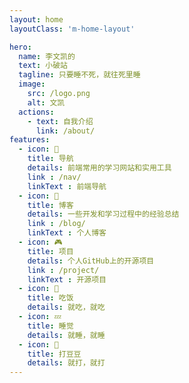 ```yaml
---
layout: home
layoutClass: 'm-home-layout'

hero:
  name: 李文凯的
  text: 小破站
  tagline: 只要睡不死，就往死里睡
  image:
    src: /logo.png
    alt: 文凯
  actions:
    - text: 自我介绍
      link: /about/
features:
  - icon: 🎏
    title: 导航
    details: 前端常用的学习网站和实用工具
    link : /nav/
    linkText : 前端导航
  - icon: 📗 
    title: 博客
    details: 一些开发和学习过程中的经验总结
    link : /blog/
    linkText : 个人博客
  - icon: 🎮
    title: 项目
    details: 个人GitHub上的开源项目
    link : /project/
    linkText : 开源项目
  - icon: 🍜 
    title: 吃饭
    details: 就吃，就吃
  - icon: 💤
    title: 睡觉
    details: 就睡，就睡
  - icon: 👊  
    title: 打豆豆
    details: 就打，就打
---
```


<style>
</style>

